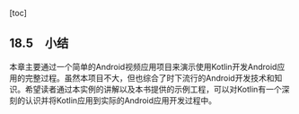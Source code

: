 [toc]

## 18.5　小结

本章主要通过一个简单的Android视频应用项目来演示使用Kotlin开发Android应用的完整过程。虽然本项目不大，但也综合了时下流行的Android开发技术和知识。希望读者通过本实例的讲解以及本书提供的示例工程，可以对Kotlin有一个深刻的认识并将Kotlin应用到实际的Android应用开发过程中。





